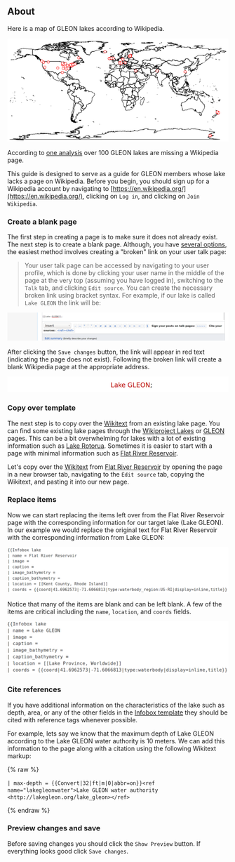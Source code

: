 ## About

Here is a map of GLEON lakes according to Wikipedia.

![gleon wikipedia map](images/gleon_wikipedia.png)

According to [one analysis](https://gist.github.com/jsta/e486f337be6d5bcdb3aeb1335959de52) over 100 GLEON lakes are missing a Wikipedia page. 

This guide is designed to serve as a guide for GLEON members whose lake lacks a page on Wikipedia. Before you begin, you should sign up for a Wikipedia account by navigating to [https://en.wikipedia.org/](https://en.wikipedia.org/), clicking on `Log in`, and clicking on `Join Wikipedia`.

### Create a blank page

The first step in creating a page is to make sure it does not already exist. The next step is to create a blank page. Although, you have [several options](https://en.wikipedia.org/wiki/Wikipedia:How_to_create_a_page), the easiest method involves creating a "broken" link on your user talk page:

> Your user talk page can be accessed by navigating to your user profile, which is done by clicking your user name in the middle of the page at the very top (assuming you have logged in), switching to the `Talk` tab, and clicking `Edit source`. You can create the necessary broken link using bracket syntax. For example, if our lake is called `Lake GLEON` the link will be:

![link code](images/link_code.png)

After clicking the `Save changes` button, the link will appear in red text (indicating the page does not exist). Following the broken link will create a blank Wikipedia page at the appropriate address.

![link render](images/link_render.png)

### Copy over template

The next step is to copy over the [Wikitext](https://en.wikipedia.org/wiki/Help:Wikitext) from an existing lake page. You can find some existing lake pages through the [Wikiproject Lakes](https://en.wikipedia.org/wiki/Wikipedia:WikiProject_Lakes) or [GLEON](https://en.wikipedia.org/wiki/Global_Lake_Ecological_Observatory_Network) pages. This can be a bit overwhelming for lakes with a lot of existing information such as [Lake Rotorua](https://en.wikipedia.org/wiki/Lake_Rotorua). Sometimes it is easier to start with a page with minimal information such as [Flat River Reservoir](https://en.wikipedia.org/wiki/Flat_River_Reservoir).

Let's copy over the [Wikitext](https://en.wikipedia.org/wiki/Help:Wikitext) from [Flat River Reservoir](https://en.wikipedia.org/wiki/Flat_River_Reservoir) by opening the page in a new browser tab, navigating to the `Edit source` tab, copying the Wikitext, and pasting it into our new page.

### Replace items

Now we can start replacing the items left over from the Flat River Reservoir page with the corresponding information for our target lake (Lake GLEON). In our example we would replace the original text for Flat River Reservoir with the corresponding information from Lake GLEON:

![template wikitext](images/template_wikitext.png)

Notice that many of the items are blank and can be left blank. A few of the items are critical including the `name`, `location`, and `coords` fields.

![template wikitext edited](images/template_wikitext_edited.png)

### Cite references

If you have additional information on the characteristics of the lake such as depth, area, or any of the other fields in the [Infobox template](https://en.wikipedia.org/wiki/Template:Infobox_body_of_water) they should be cited with reference tags whenever possible. 

For example, lets say we know that the maximum depth of Lake GLEON according to the Lake GLEON water authority is 10 meters. We can add this information to the page along with a citation using the following Wikitext markup:

{% raw %}
```
| max-depth = {{Convert|32|ft|m|0|abbr=on}}<ref name="lakegleonwater">Lake GLEON water authority <http://lakegleon.org/lake_gleon></ref>
```
{% endraw %}

### Preview changes and save

Before saving changes you should click the `Show Preview` button. If everything looks good click `Save changes`.



